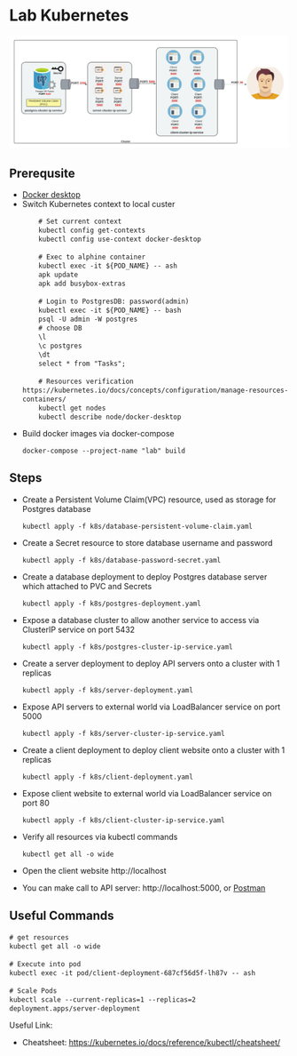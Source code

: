 # Lab Kubernetes
![](./k8s_lab_overview.jpeg)
## Prerequsite

- [Docker desktop](https://www.docker.com/products/docker-desktop/)
- Switch Kubernetes context to local custer
  ```shell
      # Set current context
      kubectl config get-contexts
      kubectl config use-context docker-desktop
  
      # Exec to alphine container
      kubectl exec -it ${POD_NAME} -- ash
      apk update
      apk add busybox-extras

      # Login to PostgresDB: password(admin)
      kubectl exec -it ${POD_NAME} -- bash
      psql -U admin -W postgres
      # choose DB
      \l
      \c postgres
      \dt
      select * from "Tasks";

      # Resources verification https://kubernetes.io/docs/concepts/configuration/manage-resources-containers/
      kubectl get nodes
      kubectl describe node/docker-desktop
  ```
- Build docker images via docker-compose
  ```shell
  docker-compose --project-name "lab" build
  ```

## Steps

- Create a Persistent Volume Claim(VPC) resource, used as storage for Postgres database
  ```shell
  kubectl apply -f k8s/database-persistent-volume-claim.yaml
  ```

- Create a Secret resource to store database username and password
  ```shell
  kubectl apply -f k8s/database-password-secret.yaml
  ```

- Create a database deployment to deploy Postgres database server which attached to PVC and Secrets

  ```shell
  kubectl apply -f k8s/postgres-deployment.yaml
  ```

- Expose a database cluster to allow another service to access via ClusterIP service on port 5432

  ```shell
  kubectl apply -f k8s/postgres-cluster-ip-service.yaml
  ```

- Create a server deployment to deploy API servers onto a cluster with 1 replicas

  ```shell
  kubectl apply -f k8s/server-deployment.yaml
  ```

- Expose API servers to external world via LoadBalancer service on port 5000

  ```shell
  kubectl apply -f k8s/server-cluster-ip-service.yaml
  ```

- Create a client deployment to deploy client website onto a cluster with 1 replicas

  ```shell
  kubectl apply -f k8s/client-deployment.yaml
  ```

- Expose client website to external world via LoadBalancer service on port 80

  ```shell
  kubectl apply -f k8s/client-cluster-ip-service.yaml
  ```

- Verify all resources via kubectl commands

  ```shell
  kubectl get all -o wide
  ```

- Open the client website http://localhost
- You can make call to API server: http://localhost:5000, or [Postman](NTC.postman_collection.json)

## Useful Commands

```shell
# get resources
kubectl get all -o wide

# Execute into pod
kubectl exec -it pod/client-deployment-687cf56d5f-lh87v -- ash

# Scale Pods
kubectl scale --current-replicas=1 --replicas=2 deployment.apps/server-deployment
```

Useful Link:

- Cheatsheet: https://kubernetes.io/docs/reference/kubectl/cheatsheet/

